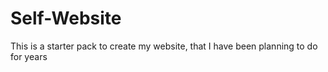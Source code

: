 # Self-Website
This is a starter pack to create my website, that I have been planning to do for years
